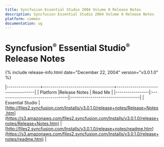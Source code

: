 ```yaml
---
title: Syncfusion Essential Studio 2004 Volume 0 Release Notes  
description: Syncfusion Essential Studio 2004 Volume 0 Release Notes  
platform: common
documentation: ug
---
```


# Syncfusion<sup style="font-size:70%">&reg;</sup> Essential Studio<sup style="font-size:70%">&reg;</sup> Release Notes  

{% include release-info.html date="December 22, 2004"  version="v3.0.1.0" %} 

|-----------------+------------------------------------+------------------------------------|
|   Platform      |Release Notes                       | Read Me                            |
|-----------------|:-----------------------------------|:-----------------------------------|
| Essential Studio  | [http://files2.syncfusion.com/Installs/v3.0.1.0/release+notes/Release+Notes.htm](https://s3.amazonaws.com/files2.syncfusion.com/Installs/v3.0.1.0/release+notes/Release+Notes.htm) | [http://files2.syncfusion.com/Installs/v3.0.1.0/release+notes/readme.htm](https://s3.amazonaws.com/files2.syncfusion.com/Installs/v3.0.1.0/release+notes/readme.htm) |



